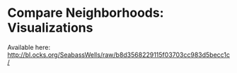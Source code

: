# Compare Neighborhoods: Visualizations

Available here: http://bl.ocks.org/SeabassWells/raw/b8d3568229115f03703cc983d5becc1c/

